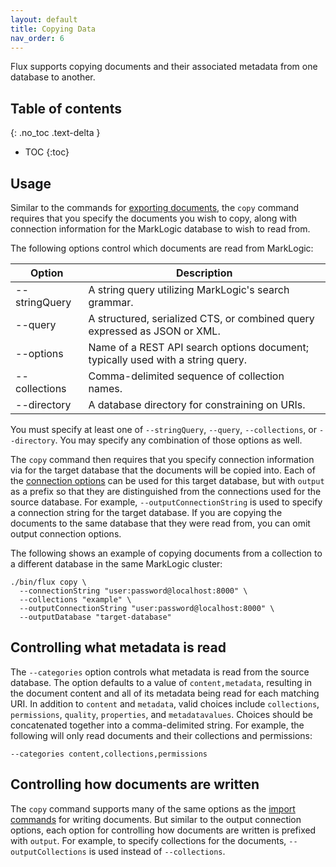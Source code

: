 ```yaml
---
layout: default
title: Copying Data
nav_order: 6
---
```


Flux supports copying documents and their associated metadata from one database to another.

## Table of contents
{: .no_toc .text-delta }

- TOC
{:toc}

## Usage

Similar to the commands for [exporting documents](export/export-documents.md), the `copy` command requires that you 
specify the documents you wish to copy, along with connection information for the MarkLogic database to wish to read
from.

The following options control which documents are read from MarkLogic:

| Option | Description | 
| --- |--- |
| --stringQuery | A string query utilizing MarkLogic's search grammar. |
| --query | A structured, serialized CTS, or combined query expressed as JSON or XML. |
| --options | Name of a REST API search options document; typically used with a string query. |
| --collections | Comma-delimited sequence of collection names. |
| --directory | A database directory for constraining on URIs. |

You must specify at least one of `--stringQuery`, `--query`, `--collections`, or `--directory`. You may specify any
combination of those options as well.

The `copy` command then requires that you specify connection information via for the target database that the documents
will be copied into. Each of the [connection options](common-options.md) can be used for this target database, but with
`output` as a prefix so that they are distinguished from the connections used for the source database. For example, 
`--outputConnectionString` is used to specify a connection string for the target database. If you are copying the documents
to the same database that they were read from, you can omit output connection options.

The following shows an example of copying documents from a collection to a different database in the same MarkLogic 
cluster:

```
./bin/flux copy \
  --connectionString "user:password@localhost:8000" \
  --collections "example" \
  --outputConnectionString "user:password@localhost:8000" \
  --outputDatabase "target-database"
```

## Controlling what metadata is read

The `--categories` option controls what metadata is read from the source database. The option defaults to a value of 
`content,metadata`, resulting in the document content and all of its metadata being read for each matching URI. 
In addition to `content` and `metadata`, valid choices include `collections`, `permissions`, `quality`, `properties`, 
and `metadatavalues`. Choices should be concatenated together into a comma-delimited string. For example, the 
following will only read documents and their collections and permissions:

    --categories content,collections,permissions

## Controlling how documents are written

The `copy` command supports many of the same options as the [import commands](import/common-import-features.md) for 
writing documents. But similar to the output connection options, each option for controlling how documents are written
is prefixed with `output`. For example, to specify collections for the documents, `--outputCollections` is used instead
of `--collections`.
